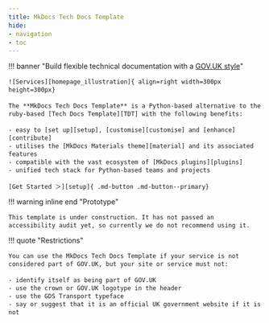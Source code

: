 ```yaml
---
title: MkDocs Tech Docs Template
hide:
- navigation
- toc
---
```


<style>
  .md-typeset h1 {
    display: none;
  }
  
  .md-main__inner {
    margin-top: 0px;
  }

  .md-content__button {
    display: none;
  }
</style>

!!! banner "Build flexible technical documentation with a [GOV.UK style][gov.ukStyle]"

    ![Services][homepage_illustration]{ align=right width=300px height=300px}

    The **MkDocs Tech Docs Template** is a Python-based alternative to the ruby-based [Tech Docs Template][TDT] with the following benefits:

    - easy to [set up][setup], [customise][customise] and [enhance][contribute]
    - utilises the [MkDocs Materials theme][material] and its associated features
    - compatible with the vast ecosystem of [MkDocs plugins][plugins]
    - unified tech stack for Python-based teams and projects

    [Get Started ＞][setup]{ .md-button .md-button--primary}

!!! warning inline end "Prototype"

    This template is under construction. It has not passed an accessibility audit yet, so currently we do not recommend using it.

!!! quote "Restrictions"

    You can use the MkDocs Tech Docs Template if your service is not considered part of GOV.UK, but your site or service must not:

    - identify itself as being part of GOV.UK
    - use the crown or GOV.UK logotype in the header
    - use the GDS Transport typeface
    - say or suggest that it is an official UK government website if it is not

<br>

[gov.ukStyle]: https://design-system.service.gov.uk/
[homepage_illustration]: homepage-illustration.svg
[TDT]: https://github.com/alphagov/tech-docs-template
[setup]: ./setup/
[customise]: ./setup/customise.md
[contribute]: ./setup/CONTRIBUTE.md
[material]: https://squidfunk.github.io/mkdocs-material/
[plugins]: plugins/
